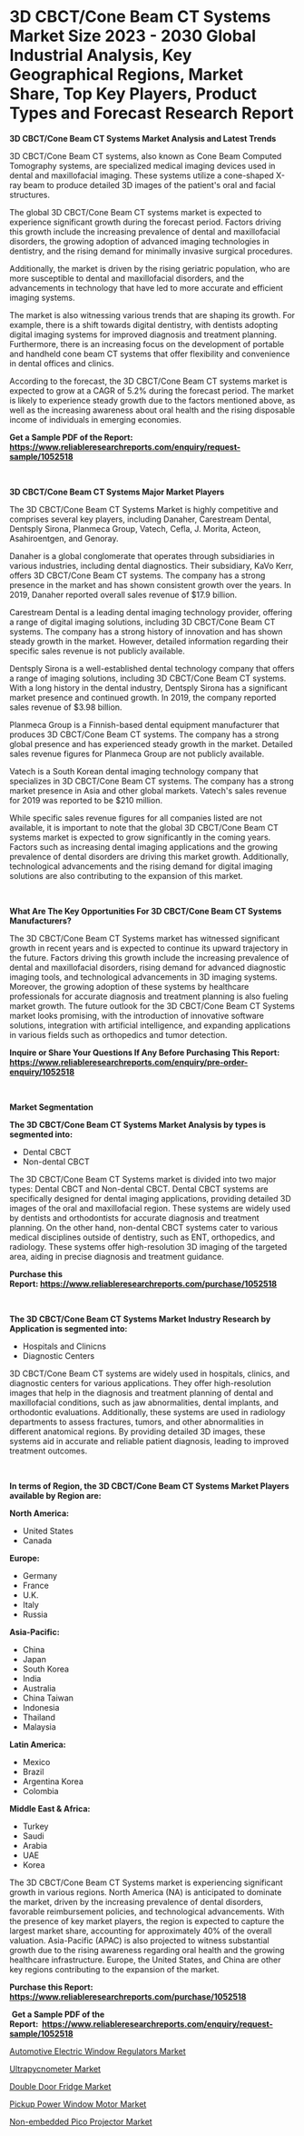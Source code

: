 <p><h1>3D CBCT/Cone Beam CT Systems Market Size 2023 - 2030 Global Industrial Analysis, Key Geographical Regions, Market Share, Top Key Players, Product Types and Forecast Research Report</h1></p><p><strong>3D CBCT/Cone Beam CT Systems Market Analysis and Latest Trends</strong></p>
<p><p>3D CBCT/Cone Beam CT systems, also known as Cone Beam Computed Tomography systems, are specialized medical imaging devices used in dental and maxillofacial imaging. These systems utilize a cone-shaped X-ray beam to produce detailed 3D images of the patient's oral and facial structures.</p><p>The global 3D CBCT/Cone Beam CT systems market is expected to experience significant growth during the forecast period. Factors driving this growth include the increasing prevalence of dental and maxillofacial disorders, the growing adoption of advanced imaging technologies in dentistry, and the rising demand for minimally invasive surgical procedures.</p><p>Additionally, the market is driven by the rising geriatric population, who are more susceptible to dental and maxillofacial disorders, and the advancements in technology that have led to more accurate and efficient imaging systems.</p><p>The market is also witnessing various trends that are shaping its growth. For example, there is a shift towards digital dentistry, with dentists adopting digital imaging systems for improved diagnosis and treatment planning. Furthermore, there is an increasing focus on the development of portable and handheld cone beam CT systems that offer flexibility and convenience in dental offices and clinics.</p><p>According to the forecast, the 3D CBCT/Cone Beam CT systems market is expected to grow at a CAGR of 5.2% during the forecast period. The market is likely to experience steady growth due to the factors mentioned above, as well as the increasing awareness about oral health and the rising disposable income of individuals in emerging economies.</p></p>
<p><strong>Get a Sample PDF of the Report:&nbsp; <a href="https://www.reliableresearchreports.com/enquiry/request-sample/1052518">https://www.reliableresearchreports.com/enquiry/request-sample/1052518</a></strong></p>
<p>&nbsp;</p>
<p><strong>3D CBCT/Cone Beam CT Systems Major Market Players</strong></p>
<p><p>The 3D CBCT/Cone Beam CT Systems Market is highly competitive and comprises several key players, including Danaher, Carestream Dental, Dentsply Sirona, Planmeca Group, Vatech, Cefla, J. Morita, Acteon, Asahiroentgen, and Genoray.</p><p>Danaher is a global conglomerate that operates through subsidiaries in various industries, including dental diagnostics. Their subsidiary, KaVo Kerr, offers 3D CBCT/Cone Beam CT systems. The company has a strong presence in the market and has shown consistent growth over the years. In 2019, Danaher reported overall sales revenue of $17.9 billion.</p><p>Carestream Dental is a leading dental imaging technology provider, offering a range of digital imaging solutions, including 3D CBCT/Cone Beam CT systems. The company has a strong history of innovation and has shown steady growth in the market. However, detailed information regarding their specific sales revenue is not publicly available.</p><p>Dentsply Sirona is a well-established dental technology company that offers a range of imaging solutions, including 3D CBCT/Cone Beam CT systems. With a long history in the dental industry, Dentsply Sirona has a significant market presence and continued growth. In 2019, the company reported sales revenue of $3.98 billion.</p><p>Planmeca Group is a Finnish-based dental equipment manufacturer that produces 3D CBCT/Cone Beam CT systems. The company has a strong global presence and has experienced steady growth in the market. Detailed sales revenue figures for Planmeca Group are not publicly available.</p><p>Vatech is a South Korean dental imaging technology company that specializes in 3D CBCT/Cone Beam CT systems. The company has a strong market presence in Asia and other global markets. Vatech's sales revenue for 2019 was reported to be $210 million.</p><p>While specific sales revenue figures for all companies listed are not available, it is important to note that the global 3D CBCT/Cone Beam CT systems market is expected to grow significantly in the coming years. Factors such as increasing dental imaging applications and the growing prevalence of dental disorders are driving this market growth. Additionally, technological advancements and the rising demand for digital imaging solutions are also contributing to the expansion of this market.</p></p>
<p>&nbsp;</p>
<p><strong>What Are The Key Opportunities For 3D CBCT/Cone Beam CT Systems Manufacturers?</strong></p>
<p><p>The 3D CBCT/Cone Beam CT Systems market has witnessed significant growth in recent years and is expected to continue its upward trajectory in the future. Factors driving this growth include the increasing prevalence of dental and maxillofacial disorders, rising demand for advanced diagnostic imaging tools, and technological advancements in 3D imaging systems. Moreover, the growing adoption of these systems by healthcare professionals for accurate diagnosis and treatment planning is also fueling market growth. The future outlook for the 3D CBCT/Cone Beam CT Systems market looks promising, with the introduction of innovative software solutions, integration with artificial intelligence, and expanding applications in various fields such as orthopedics and tumor detection.</p></p>
<p><strong>Inquire or Share Your Questions If Any Before Purchasing This Report: <a href="https://www.reliableresearchreports.com/enquiry/pre-order-enquiry/1052518">https://www.reliableresearchreports.com/enquiry/pre-order-enquiry/1052518</a></strong></p>
<p>&nbsp;</p>
<p><strong>Market Segmentation</strong></p>
<p><strong>The 3D CBCT/Cone Beam CT Systems Market Analysis by types is segmented into:</strong></p>
<p><ul><li>Dental CBCT</li><li>Non-dental CBCT</li></ul></p>
<p><p>The 3D CBCT/Cone Beam CT Systems market is divided into two major types: Dental CBCT and Non-dental CBCT. Dental CBCT systems are specifically designed for dental imaging applications, providing detailed 3D images of the oral and maxillofacial region. These systems are widely used by dentists and orthodontists for accurate diagnosis and treatment planning. On the other hand, non-dental CBCT systems cater to various medical disciplines outside of dentistry, such as ENT, orthopedics, and radiology. These systems offer high-resolution 3D imaging of the targeted area, aiding in precise diagnosis and treatment guidance.</p></p>
<p><strong>Purchase this Report:&nbsp;<a href="https://www.reliableresearchreports.com/purchase/1052518">https://www.reliableresearchreports.com/purchase/1052518</a></strong></p>
<p>&nbsp;</p>
<p><strong>The 3D CBCT/Cone Beam CT Systems Market Industry Research by Application is segmented into:</strong></p>
<p><ul><li>Hospitals and Clinicns</li><li>Diagnostic Centers</li></ul></p>
<p><p>3D CBCT/Cone Beam CT systems are widely used in hospitals, clinics, and diagnostic centers for various applications. They offer high-resolution images that help in the diagnosis and treatment planning of dental and maxillofacial conditions, such as jaw abnormalities, dental implants, and orthodontic evaluations. Additionally, these systems are used in radiology departments to assess fractures, tumors, and other abnormalities in different anatomical regions. By providing detailed 3D images, these systems aid in accurate and reliable patient diagnosis, leading to improved treatment outcomes.</p></p>
<p>&nbsp;</p>
<p><strong>In terms of Region, the 3D CBCT/Cone Beam CT Systems Market Players available by Region are:</strong></p>
<p>
    <p> <strong> North America: </strong>
        <ul>
            <li>United States</li>
            <li>Canada</li>
        </ul>
        </p> 
    <p> <strong> Europe: </strong>
        <ul>
            <li>Germany</li>
            <li>France</li>
            <li>U.K.</li>
            <li>Italy</li>
            <li>Russia</li>
        </ul>
        </p> 
    <p> <strong> Asia-Pacific: </strong>
        <ul>
            <li>China</li>
            <li>Japan</li>
            <li>South Korea</li>
            <li>India</li>
            <li>Australia</li>
            <li>China Taiwan</li>
            <li>Indonesia</li>
            <li>Thailand</li>
            <li>Malaysia</li>
        </ul>
        </p> 
    <p> <strong> Latin America: </strong>
        <ul>
            <li>Mexico</li>
            <li>Brazil</li>
            <li>Argentina Korea</li>
            <li>Colombia</li>
        </ul>
        </p> 
    <p> <strong> Middle East & Africa: </strong>
        <ul>
            <li>Turkey</li>
            <li>Saudi</li>
            <li>Arabia</li>
            <li>UAE</li>
            <li>Korea</li>
        </ul>
    </p>
    </p>
<p><p>The 3D CBCT/Cone Beam CT Systems market is experiencing significant growth in various regions. North America (NA) is anticipated to dominate the market, driven by the increasing prevalence of dental disorders, favorable reimbursement policies, and technological advancements. With the presence of key market players, the region is expected to capture the largest market share, accounting for approximately 40% of the overall valuation. Asia-Pacific (APAC) is also projected to witness substantial growth due to the rising awareness regarding oral health and the growing healthcare infrastructure. Europe, the United States, and China are other key regions contributing to the expansion of the market.</p></p>
<p><strong>Purchase this Report: <a href="https://www.reliableresearchreports.com/purchase/1052518">https://www.reliableresearchreports.com/purchase/1052518</a></strong></p>
<p>&nbsp;<strong>Get a Sample PDF of the Report:&nbsp;&nbsp;<a href="https://www.reliableresearchreports.com/enquiry/request-sample/1052518">https://www.reliableresearchreports.com/enquiry/request-sample/1052518</a></strong></p>
<p><strong></strong></p>
<p><p><a href="https://github.com/kuntayevaz/Market-Research-Report-List-1/blob/main/automotive-electric-window-regulators-market.md">Automotive Electric Window Regulators Market</a></p><p><a href="https://medium.com/@paulmcglynn6456/ultrapycnometer-market-size-growth-forecast-2023-2030-261a494059a8">Ultrapycnometer Market</a></p><p><a href="https://medium.com/@bethelokon998/double-door-fridge-market-size-growth-forecast-2023-2030-2c8dbaf5f743">Double Door Fridge Market</a></p><p><a href="https://github.com/Krish2023na/Market-Research-Report-List-1/blob/main/pickup-power-window-motor-market.md">Pickup Power Window Motor Market</a></p><p><a href="https://www.linkedin.com/pulse/non-embedded-pico-projector-market-size-share-global-analysis-7wdqc/">Non-embedded Pico Projector Market</a></p></p>